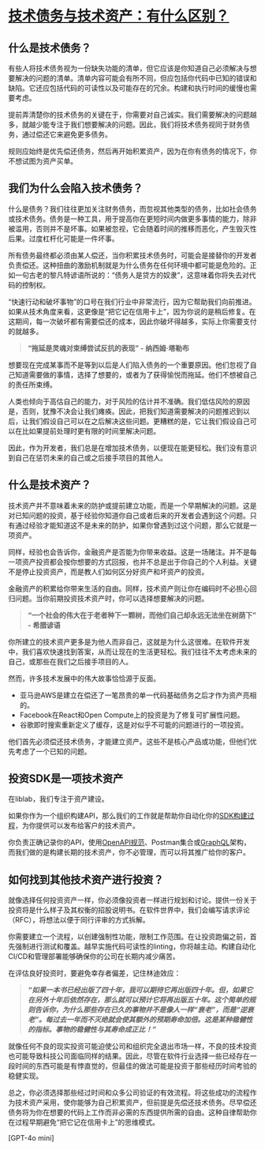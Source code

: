 # [技术债务与技术资产：有什么区别？](https://liblab.com/blog/accruing-technical-assets-vs-paying-off-technical-debt)

## 什么是技术债务？[](https://liblab.com/blog/accruing-technical-assets-vs-paying-off-technical-debt#what-is-technical-debt "直接链接到什么是技术债务？")

有些人将技术债务视为一份缺失功能的清单，但它应该是你知道自己必须解决与想要解决的问题的清单。清单内容可能会有所不同，但应包括你代码中已知的错误和缺陷。它还应包括代码的可读性以及可能存在的冗余。构建和执行时间的缓慢也需要考虑。

提前弄清楚你的技术债务的关键在于，你需要对自己诚实。我们需要解决的问题越多，就越少能专注于我们想要解决的问题。因此，我们将技术债务视同于财务债务，通过偿还它来避免更多债务。

规则应始终是优先偿还债务，然后再开始积累资产，因为在你有债务的情况下，你不想试图为资产买单。

## 我们为什么会陷入技术债务？[](https://liblab.com/blog/accruing-technical-assets-vs-paying-off-technical-debt#why-do-we-get-into-technical-debt "直接链接到我们为什么会陷入技术债务？")

什么是债务？我们往往更加关注财务债务，而忽视其他类型的债务，比如社会债务或技术债务。债务是一种工具，用于提高你在更短时间内做更多事情的能力，除非被滥用，否则并不是坏事。如果被忽视，它会随着时间的推移而恶化，产生毁灭性后果。过度杠杆化可能是一件坏事。

所有债务最终都必须由某人偿还，当你积累技术债务时，可能会是接替你的开发者负责偿还。这种扭曲的激励机制就是为什么债务在任何环境中都可能是危险的。正如一句古老的黎凡特谚语所说的：“债务人是贷方的奴隶”，这意味着你将失去对代码的控制权。

“快速行动和破坏事物”的口号在我们行业中非常流行，因为它帮助我们向前推进。如果从技术角度来看，这更像是“把它记在信用卡上”，因为你说的是稍后修复。在这期间，每一次破坏都有需要偿还的成本，因此你破坏得越多，实际上你需要支付的就越多。

> **“拖延是灵魂对束缚尝试反抗的表现” - 纳西姆·塔勒布**

想要现在完成某事而不是等到以后是人们陷入债务的一个重要原因。他们忽视了自己知道需要做的事情，选择了想要的，或者为了获得愉悦而拖延。他们不想被自己的责任所束缚。

人类也倾向于高估自己的能力，对于风险的估计并不准确。我们低估风险的原因是，否则，犹豫不决会让我们瘫痪。因此，把我们知道需要解决的问题推迟到以后，让我们假设自己可以在之后解决这些问题。更糟糕的是，它让我们假设自己可以在比如果提前处理时更有限的时间里解决问题。

因此，作为开发者，我们总是在增加技术债务，以便现在能更轻松。我们没有意识到自己在惩罚未来的自己或之后接手项目的其他人。

## 什么是技术资产？[](https://liblab.com/blog/accruing-technical-assets-vs-paying-off-technical-debt#what-is-a-technical-asset "直接链接到什么是技术资产？")

技术资产并不意味着未来的防护或提前建立功能，而是一个早期解决的问题。这是对已知问题的投资，基于经验你知道你自己或者后来的开发者会遇到这个问题。只有通过经验才能知道这不是未来的防护，如果你曾遇到过这个问题，那么它就是一项资产。

同样，经验也会告诉你，金融资产是否能为你带来收益。这是一场赌注。并不是每一项资产投资都会按你想要的方式回报，也并不总是出于你自己的个人利益。关键不是停止投资资产，而是教人们如何区分好资产和坏资产的投资。

金融资产的积累给你带来生活的自由。同样，技术资产则让你在编码时不必担心回归问题。当你前期投资技术资产时，你可以选择想要解决的问题。

> **“一个社会的伟大在于老者种下一颗树，而他们自己却永远无法坐在树荫下” - 希腊谚语**

你所建立的技术资产更多是为他人而非自己，这就是为什么这很难。在软件开发中，我们喜欢快速找到答案，从而让现在的生活更轻松。我们往往不太考虑未来的自己，或那些在我们之后接手项目的人。

然而，许多技术发展中的伟大故事恰恰源于反面。

- 亚马逊AWS是建立在偿还了一笔昂贵的单一代码基础债务之后才作为资产亮相的。
- Facebook在React和Open Compute上的投资是为了修复可扩展性问题。
- 谷歌即时搜索重新定义了缓存，这是对似乎不可能的问题进行的一项投资。

他们首先必须偿还技术债务，才能建立资产。这些不是核心产品或功能，但他们优先考虑了一个已知的问题。

## 投资SDK是一项技术资产[](https://liblab.com/blog/accruing-technical-assets-vs-paying-off-technical-debt#investing-in-an-sdk-is-a-technical-asset "直接链接到投资SDK是一项技术资产")

在liblab，我们专注于资产建设。

如果你作为一个组织构建API，那么我们的工作就是帮助你自动化你的[SDK构建过程](https://liblab.com/blog/why-do-i-need-to-build-an-sdk)，为你提供可以发布给客户的技术资产。

你负责正确记录你的API，使用[OpenAPI规范](https://liblab.com/blog/why-your-open-api-spec-sucks)、Postman集合或[GraphQL](https://liblab.com/blog/using-github-graphql-api-with-github-actions)架构，而我们做的是构建长期的技术资产，你不必管理，而可以将其推广给你的客户。

## 如何找到其他技术资产进行投资？[](https://liblab.com/blog/accruing-technical-assets-vs-paying-off-technical-debt#how-to-find-other-technical-assets-to-invest-in "直接链接到如何找到其他技术资产进行投资？")

就像选择任何投资资产一样，你必须像投资者一样进行规划和讨论。提供一份关于投资将是什么样子及其权衡的招股说明书。在软件世界中，我们会编写请求评论（RFC），将想法以便于同行评审的方式拆解。

你需要建立一个流程，以创建强制性功能，限制工作范围。在让投资跑偏之前，首先强制进行测试和覆盖。越早实施代码可读性的linting，你将越主动。构建自动化CI/CD和管理部署能够确保你的公司在长期内减少痛苦。

在评估良好投资时，要避免幸存者偏差，记住林迪效应：

> **_“如果一本书已经出版了四十年，我可以期待它再出版四十年。但，如果它在另外十年后依然存在，那么就可以预计它将再出版五十年。这个简单的规则告诉你，为什么那些存在已久的事物并不是像人一样“衰老”，而是“逆衰老”。每过去一年而不灭绝就会使其额外的预期寿命加倍。这是某种稳健性的指标。事物的稳健性与其寿命成正比！”_**

就像任何不良的现实投资可能迫使公司和组织完全退出市场一样，不良的技术投资也可能导致科技公司面临同样的结果。因此，尽管在软件行业选择一些已经存在一段时间的东西可能是有悖直觉的，但最佳的做法可能是投资于那些经历时间考验的稳健实现。

总之，你必须选择那些经过时间和众多公司验证的有效流程。将这些成功的流程作为技术资产采用，使你能够为自己积累资产，但前提是先偿还技术债务。尽早偿还债务将为你在想要的代码上工作而非必需的东西提供所需的自由。这种自律帮助你在过程早期避免“把它记在信用卡上”的思维模式。

[GPT-4o mini]
